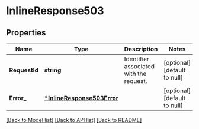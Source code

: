 # InlineResponse503

## Properties
Name | Type | Description | Notes
------------ | ------------- | ------------- | -------------
**RequestId** | **string** | Identifier associated with the request. | [optional] [default to null]
**Error_** | [***InlineResponse503Error**](inline_response_503_error.md) |  | [optional] [default to null]

[[Back to Model list]](../README.md#documentation-for-models) [[Back to API list]](../README.md#documentation-for-api-endpoints) [[Back to README]](../README.md)

